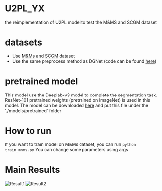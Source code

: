 # U2PL_YX
the reimplementation of U2PL model to test the M&amp;MS and SCGM dataset


# datasets
- Use [M&Ms](https://www.ub.edu/mnms/) and [SCGM](http://niftyweb.cs.ucl.ac.uk/challenge/index.php) dataset
- Use the same preprocess method as DGNet (code can be found [here](https://github.com/xxxliu95/DGNet/tree/main/preprocess))

# pretrained model
This model use the Deeplab-v3 model to complete the segmentation task. ResNet-101 pretrained weights (pretrained on ImageNet) is used in this model. The model can be downloaded [here](https://drive.google.com/file/d/1LqddoCjT0aVerRc93b4JrjvPiYhEFhRz/view?usp=sharing) and put this file under the './models/pretrained' folder

# How to run
If you want to train model on M&Ms dataset, you can run
`python train_mnms.py`
You can change some parameters using args

# Main Results
![Result1](https://user-images.githubusercontent.com/23032654/174572953-32ead5c6-131d-4bd7-a129-b2f998112db0.png)
![Result2](https://user-images.githubusercontent.com/23032654/174573005-a0be6247-39d9-4c25-9e0f-45ed216a1c5a.png)
